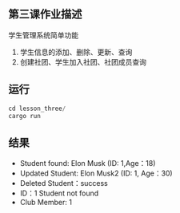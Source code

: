 ## 第三课作业描述
学生管理系统简单功能
1. 学生信息的添加、删除、更新、查询
2. 创建社团、学生加入社团、社团成员查询
## 运行
```rust
cd lesson_three/
cargo run
```
## 结果
- Student found: Elon Musk (ID: 1,Age：18)
- Updated Student: Elon Musk2 (ID: 1, Age：30)
- Deleted Student：success
- ID：1 Student not found
- Club Member: 1





